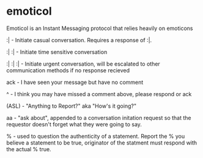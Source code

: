 # emoticol
Emoticol is an Instant Messaging protocol that relies heavily on emoticons

:|  -  Initiate casual conversation.  Requires a response of :|.

:| :| - Initiate time sensitive conversation

:| :| :| - Initiate urgent conversation, will be escalated to other communication methods if no response recieved


ack - I have seen your message but have no comment

^ - I think you may have missed a comment above, please respond or ack

(ASL) - "Anything to Report?"  aka "How's it going?"

aa - "ask about", appended to a conversation initation request so that the requestor doesn't forget what they were going to say.

% - used to question the authenticity of a statement.  Report the % you believe a statement to be true, originator of the statment must respond with the actual % true.
